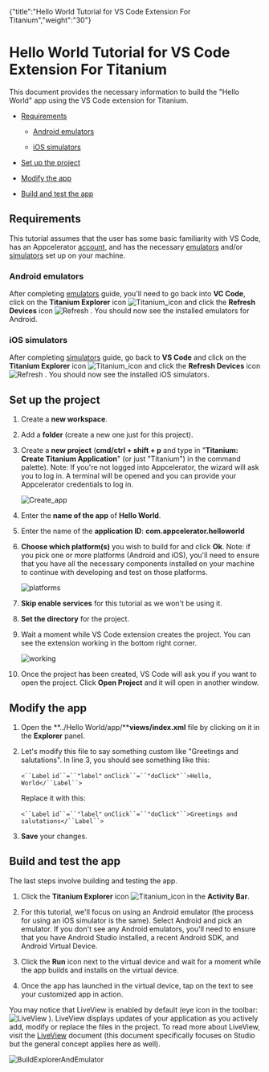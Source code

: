 {"title":"Hello World Tutorial for VS Code Extension For Titanium","weight":"30"} 

# Hello World Tutorial for VS Code Extension For Titanium

This document provides the necessary information to build the "Hello World" app using the VS Code extension for Titanium.

*   [Requirements](#Requirements)
    
    *   [Android emulators](#Androidemulators)
        
    *   [iOS simulators](#iOSsimulators)
        
*   [Set up the project](#Setuptheproject)
    
*   [Modify the app](#Modifytheapp)
    
*   [Build and test the app](#Buildandtesttheapp)
    

## Requirements

This tutorial assumes that the user has some basic familiarity with VS Code, has an Appcelerator [account](https://www.appcelerator.com/pricing/), and has the necessary [emulators](/docs/appc/Titanium_SDK/Titanium_SDK_How-tos/Visual_Studio_Code_Extension_for_Titanium/Setting_Up_Emulators_and_Simulators_For_Titanium/#InstallingAndroidStudio,AndroidSDK,andAndroidVirtualDevice) and/or [simulators](/docs/appc/Titanium_SDK/Titanium_SDK_How-tos/Visual_Studio_Code_Extension_for_Titanium/Setting_Up_Emulators_and_Simulators_For_Titanium/#InstalliOSsimulator) set up on your machine.

### Android emulators

After completing [emulators](/docs/appc/Titanium_SDK/Titanium_SDK_How-tos/Visual_Studio_Code_Extension_for_Titanium/Setting_Up_Emulators_and_Simulators_For_Titanium/#InstallingAndroidStudio,AndroidSDK,andAndroidVirtualDevice) guide, you'll need to go back into **VC Code**, click on the **Titanium Explorer** icon ![Titanium_icon](/Images/appc/download/thumbnails/60132119/Titanium_icon.png) and click the **Refresh Devices** icon ![Refresh](/Images/appc/download/thumbnails/60132119/Refresh.png) . You should now see the installed emulators for Android.

### iOS simulators

After completing [simulators](/docs/appc/Titanium_SDK/Titanium_SDK_How-tos/Visual_Studio_Code_Extension_for_Titanium/Setting_Up_Emulators_and_Simulators_For_Titanium/#InstalliOSsimulator) guide, go back to **VS Code** and click on the **Titanium Explorer** icon ![Titanium_icon](/Images/appc/download/thumbnails/60132119/Titanium_icon.png) and click the **Refresh Devices** icon ![Refresh](/Images/appc/download/thumbnails/60132119/Refresh.png) . You should now see the installed iOS simulators.

## Set up the project

1.  Create a **new workspace**.
    
2.  Add a **folder** (create a new one just for this project).
    
3.  Create a **new project** (**cmd/ctrl + shift + p** and type in "**Titanium: Create Titanium Application**" (or just "Titanium") in the command palette). Note: If you're not logged into Appcelerator, the wizard will ask you to log in. A terminal will be opened and you can provide your Appcelerator credentials to log in.
    
    ![Create_app](/Images/appc/download/attachments/60132119/Create_app.png)
4.  Enter the **name of the app** of **Hello World**.
    
5.  Enter the name of the **application ID**: **com.appcelerator.helloworld**
    
6.  **Choose which platform(s)** you wish to build for and click **Ok**. Note: if you pick one or more platforms (Android and iOS), you'll need to ensure that you have all the necessary components installed on your machine to continue with developing and test on those platforms.
    
    ![platforms](/Images/appc/download/thumbnails/60132119/platforms.png)
7.  **Skip enable services** for this tutorial as we won't be using it.
    
8.  **Set the directory** for the project.
    
9.  Wait a moment while VS Code extension creates the project. You can see the extension working in the bottom right corner.
    
    ![working](/Images/appc/download/attachments/60132119/working.png)
10.  Once the project has been created, VS Code will ask you if you want to open the project. Click **Open Project** and it will open in another window.
    

## Modify the app

1.  Open the **../Hello World/app/****views/index.xml** file by clicking on it in the **Explorer** panel.
    
2.  Let's modify this file to say something custom like "Greetings and salutations". In line 3, you should see something like this:
    
    `<``Label`  `id``=``"label"`  `onClick``=``"doClick"``>Hello, World</``Label``>`
    
    Replace it with this:
    
    `<``Label`  `id``=``"label"`  `onClick``=``"doClick"``>Greetings and salutations</``Label``>`
    
3.  **Save** your changes.
    

## Build and test the app

The last steps involve building and testing the app.

1.  Click the **Titanium Explorer** icon ![Titanium_icon](/Images/appc/download/thumbnails/60132119/Titanium_icon.png) in the **Activity Bar**.  
    
2.  For this tutorial, we'll focus on using an Android emulator (the process for using an iOS simulator is the same). Select Android and pick an emulator. If you don't see any Android emulators, you'll need to ensure that you have Android Studio installed, a recent Android SDK, and Android Virtual Device.
    
3.  Click the **Run** icon next to the virtual device and wait for a moment while the app builds and installs on the virtual device.
    
4.  Once the app has launched in the virtual device, tap on the text to see your customized app in action.
    

You may notice that LiveView is enabled by default (eye icon in the toolbar: ![LiveView](/Images/appc/download/thumbnails/60132119/LiveView.png) ). LiveView displays updates of your application as you actively add, modify or replace the files in the project. To read more about LiveView, visit the [LiveView](/docs/appc/Axway_Appcelerator_Studio/Axway_Appcelerator_Studio_Guide/Titanium_Development/LiveView/) document (this document specifically focuses on Studio but the general concept applies here as well).

![BuildExplorerAndEmulator](/Images/appc/download/attachments/60132119/BuildExplorerAndEmulator.png)